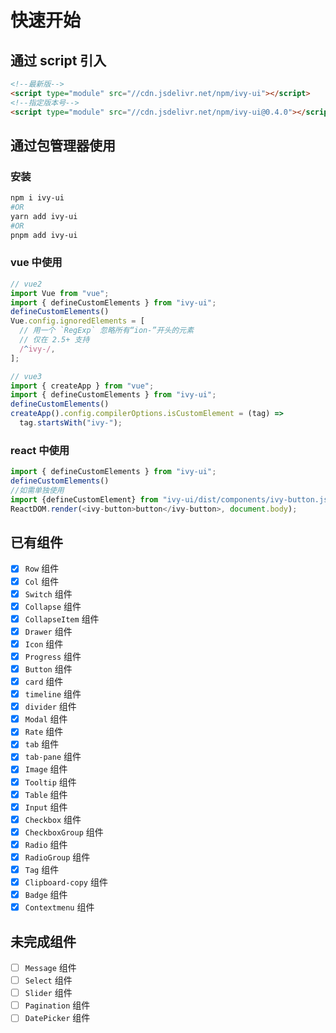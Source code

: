 # 快速开始

## 通过 script 引入

```html
<!--最新版-->
<script type="module" src="//cdn.jsdelivr.net/npm/ivy-ui"></script>
<!--指定版本号-->
<script type="module" src="//cdn.jsdelivr.net/npm/ivy-ui@0.4.0"></script>
```

## 通过包管理器使用

### 安装

```bash
npm i ivy-ui
#OR
yarn add ivy-ui
#OR
pnpm add ivy-ui
```

### vue 中使用

```js
// vue2
import Vue from "vue";
import { defineCustomElements } from "ivy-ui";
defineCustomElements()
Vue.config.ignoredElements = [
  // 用一个 `RegExp` 忽略所有“ion-”开头的元素
  // 仅在 2.5+ 支持
  /^ivy-/,
];

// vue3
import { createApp } from "vue";
import { defineCustomElements } from "ivy-ui";
defineCustomElements()
createApp().config.compilerOptions.isCustomElement = (tag) =>
  tag.startsWith("ivy-");
```

### react 中使用

```js
import { defineCustomElements } from "ivy-ui";
defineCustomElements()
//如需单独使用
import {defineCustomElement} from "ivy-ui/dist/components/ivy-button.js";
ReactDOM.render(<ivy-button>button</ivy-button>, document.body);
```

## 已有组件

- [x] `Row` 组件
- [x] `Col` 组件
- [x] `Switch` 组件
- [x] `Collapse` 组件
- [x] `CollapseItem` 组件
- [x] `Drawer` 组件
- [x] `Icon` 组件
- [x] `Progress` 组件
- [x] `Button` 组件
- [x] `card` 组件
- [x] `timeline` 组件
- [x] `divider` 组件
- [x] `Modal` 组件
- [x] `Rate` 组件
- [x] `tab` 组件
- [x] `tab-pane` 组件
- [x] `Image` 组件
- [x] `Tooltip` 组件
- [x] `Table` 组件
- [x] `Input` 组件
- [x] `Checkbox` 组件
- [x] `CheckboxGroup` 组件
- [x] `Radio` 组件
- [x] `RadioGroup` 组件
- [x] `Tag` 组件
- [x] `Clipboard-copy` 组件
- [x] `Badge` 组件
- [x] `Contextmenu` 组件

## 未完成组件

- [ ] `Message` 组件
- [ ] `Select` 组件
- [ ] `Slider` 组件
- [ ] `Pagination` 组件
- [ ] `DatePicker` 组件
